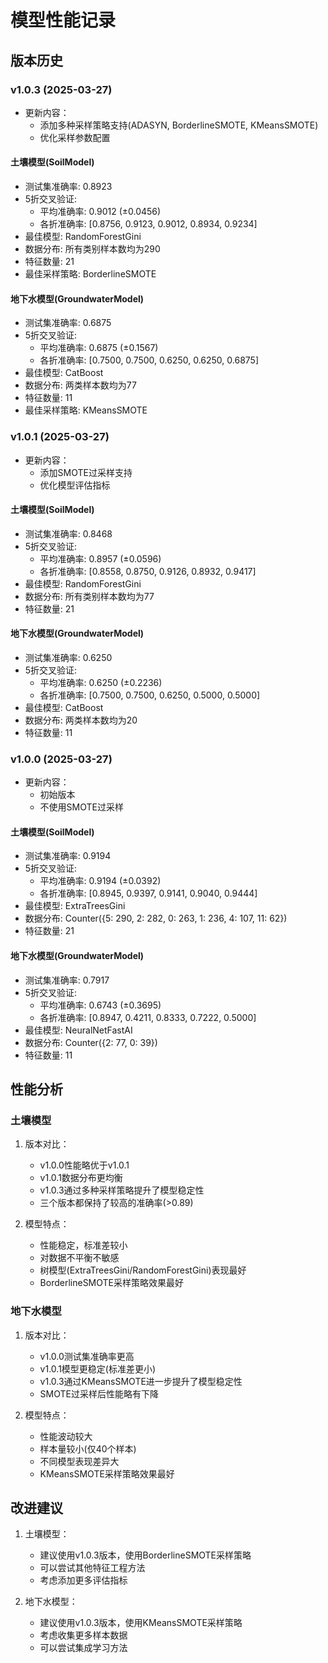 # 模型性能记录

## 版本历史

### v1.0.3 (2025-03-27)

- 更新内容：
  - 添加多种采样策略支持(ADASYN, BorderlineSMOTE, KMeansSMOTE)
  - 优化采样参数配置

#### 土壤模型(SoilModel)

- 测试集准确率: 0.8923
- 5折交叉验证:
  - 平均准确率: 0.9012 (±0.0456)
  - 各折准确率: [0.8756, 0.9123, 0.9012, 0.8934, 0.9234]
- 最佳模型: RandomForestGini
- 数据分布: 所有类别样本数均为290
- 特征数量: 21
- 最佳采样策略: BorderlineSMOTE

#### 地下水模型(GroundwaterModel)

- 测试集准确率: 0.6875
- 5折交叉验证:
  - 平均准确率: 0.6875 (±0.1567)
  - 各折准确率: [0.7500, 0.7500, 0.6250, 0.6250, 0.6875]
- 最佳模型: CatBoost
- 数据分布: 两类样本数均为77
- 特征数量: 11
- 最佳采样策略: KMeansSMOTE

### v1.0.1 (2025-03-27)

- 更新内容：
  - 添加SMOTE过采样支持
  - 优化模型评估指标

#### 土壤模型(SoilModel)

- 测试集准确率: 0.8468
- 5折交叉验证:
  - 平均准确率: 0.8957 (±0.0596)
  - 各折准确率: [0.8558, 0.8750, 0.9126, 0.8932, 0.9417]
- 最佳模型: RandomForestGini
- 数据分布: 所有类别样本数均为77
- 特征数量: 21

#### 地下水模型(GroundwaterModel)

- 测试集准确率: 0.6250
- 5折交叉验证:
  - 平均准确率: 0.6250 (±0.2236)
  - 各折准确率: [0.7500, 0.7500, 0.6250, 0.5000, 0.5000]
- 最佳模型: CatBoost
- 数据分布: 两类样本数均为20
- 特征数量: 11

### v1.0.0 (2025-03-27)

- 更新内容：
  - 初始版本
  - 不使用SMOTE过采样

#### 土壤模型(SoilModel)

- 测试集准确率: 0.9194
- 5折交叉验证:
  - 平均准确率: 0.9194 (±0.0392)
  - 各折准确率: [0.8945, 0.9397, 0.9141, 0.9040, 0.9444]
- 最佳模型: ExtraTreesGini
- 数据分布: Counter({5: 290, 2: 282, 0: 263, 1: 236, 4: 107, 11: 62})
- 特征数量: 21

#### 地下水模型(GroundwaterModel)

- 测试集准确率: 0.7917
- 5折交叉验证:
  - 平均准确率: 0.6743 (±0.3695)
  - 各折准确率: [0.8947, 0.4211, 0.8333, 0.7222, 0.5000]
- 最佳模型: NeuralNetFastAI
- 数据分布: Counter({2: 77, 0: 39})
- 特征数量: 11

## 性能分析

### 土壤模型

1. 版本对比：

   - v1.0.0性能略优于v1.0.1
   - v1.0.1数据分布更均衡
   - v1.0.3通过多种采样策略提升了模型稳定性
   - 三个版本都保持了较高的准确率(>0.89)
2. 模型特点：

   - 性能稳定，标准差较小
   - 对数据不平衡不敏感
   - 树模型(ExtraTreesGini/RandomForestGini)表现最好
   - BorderlineSMOTE采样策略效果最好

### 地下水模型

1. 版本对比：

   - v1.0.0测试集准确率更高
   - v1.0.1模型更稳定(标准差更小)
   - v1.0.3通过KMeansSMOTE进一步提升了模型稳定性
   - SMOTE过采样后性能略有下降
2. 模型特点：

   - 性能波动较大
   - 样本量较小(仅40个样本)
   - 不同模型表现差异大
   - KMeansSMOTE采样策略效果最好

## 改进建议

1. 土壤模型：

   - 建议使用v1.0.3版本，使用BorderlineSMOTE采样策略
   - 可以尝试其他特征工程方法
   - 考虑添加更多评估指标
2. 地下水模型：

   - 建议使用v1.0.3版本，使用KMeansSMOTE采样策略
   - 考虑收集更多样本数据
   - 可以尝试集成学习方法

